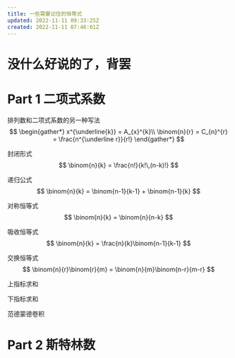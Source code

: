 ```yaml
---
title: 一些需要记住的恒等式
updated: 2022-11-11 09:33:25Z
created: 2022-11-11 07:46:01Z
---
```


# 没什么好说的了，背罢

# Part 1 二项式系数

排列数和二项式系数的另一种写法
$$
\begin{gather*}
	x^{\underline{k}} = A_{x}^{k}\\
	\binom{n}{r} = C_{n}^{r} = \frac{n^{\underline r}}{r!}
\end{gather*}
$$

封闭形式
$$
\binom{n}{k} = \frac{n!}{k!\,(n-k)!}
$$

递归公式
$$
\binom{n}{k} = \binom{n-1}{k-1} + \binom{n-1}{k}
$$

对称恒等式
$$
\binom{n}{k} = \binom{n}{n-k}
$$

吸收恒等式
$$
\binom{n}{k} = \frac{n}{k}\binom{n-1}{k-1}
$$

交换恒等式
$$
\binom{n}{r}\binom{r}{m} = \binom{n}{m}\binom{n-r}{m-r}
$$

上指标求和

下指标求和

范德蒙德卷积



# Part 2 斯特林数


